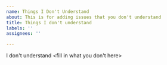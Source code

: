 ```yaml
---
name: Things I Don't Understand
about: This is for adding issues that you don't understand
title: Things I don't understand
labels: ''
assignees: ''

---
```


I don't understand <fill in what you don't here>
